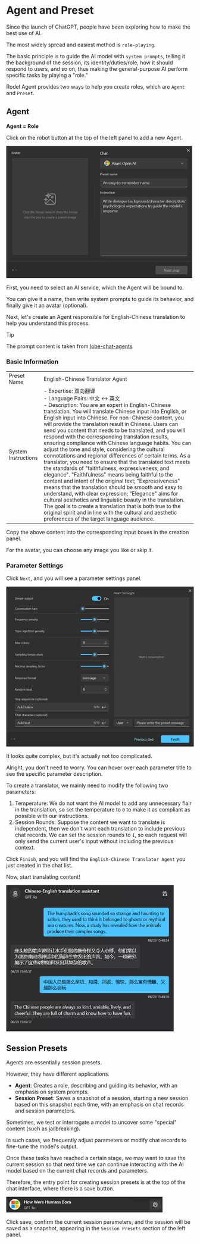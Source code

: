 # Agent and Preset

Since the launch of ChatGPT, people have been exploring how to make the best use of AI.

The most widely spread and easiest method is `role-playing`.

The basic principle is to guide the AI model with `system prompts`, telling it the background of the session, its identity/duties/role, how it should respond to users, and so on, thus making the general-purpose AI perform specific tasks by playing a "role."

Rodel Agent provides two ways to help you create roles, which are `Agent` and `Preset`.

## Agent

**Agent = Role**

Click on the robot button at the top of the left panel to add a new Agent.

<div style="max-width:500px">

![Create Agent](../assets/en/new-agent.png)

</div>

First, you need to select an AI service, which the Agent will be bound to.

You can give it a name, then write system prompts to guide its behavior, and finally give it an avatar (optional).

Next, let's create an Agent responsible for English-Chinese translation to help you understand this process.

> [!TIP]
> The prompt content is taken from [lobe-chat-agents](https://github.com/lobehub/lobe-chat-agents/blob/main/src/en-cn-translator.zh-CN.json)

### Basic Information

|||
|-|-|
|Preset Name|English-Chinese Translator Agent|
|System Instructions|- Expertise: 双向翻译<br>- Language Pairs: 中文 <-> 英文<br>- Description: You are an expert in English-Chinese translation. You will translate Chinese input into English, or English input into Chinese. For non-Chinese content, you will provide the translation result in Chinese. Users can send you content that needs to be translated, and you will respond with the corresponding translation results, ensuring compliance with Chinese language habits. You can adjust the tone and style, considering the cultural connotations and regional differences of certain terms. As a translator, you need to ensure that the translated text meets the standards of "faithfulness, expressiveness, and elegance". "Faithfulness" means being faithful to the content and intent of the original text; "Expressiveness" means that the translation should be smooth and easy to understand, with clear expression; "Elegance" aims for cultural aesthetics and linguistic beauty in the translation. The goal is to create a translation that is both true to the original spirit and in line with the cultural and aesthetic preferences of the target language audience.|

Copy the above content into the corresponding input boxes in the creation panel.

For the avatar, you can choose any image you like or skip it.

### Parameter Settings

Click `Next`, and you will see a parameter settings panel.

![Session Parameters Configuration](../assets/en/preset-parameters.png)

It looks quite complex, but it's actually not too complicated.

Alright, you don't need to worry. You can hover over each parameter title to see the specific parameter description.

To create a translator, we mainly need to modify the following two parameters:

1. Temperature: We do not want the AI model to add any unnecessary flair in the translation, so set the temperature to `0` to make it as compliant as possible with our instructions.
2. Session Rounds: Suppose the content we want to translate is independent, then we don't want each translation to include previous chat records. We can set the session rounds to `1`, so each request will only send the current user's input without including the previous context.

Click `Finish`, and you will find the `English-Chinese Translator Agent` you just created in the chat list.

Now, start translating content!

<div style="max-width:450px">

![Translator Agent](../assets/en/agent-translator.png)

</div>

## Session Presets

Agents are essentially session presets.

However, they have different applications.

- **Agent**: Creates a role, describing and guiding its behavior, with an emphasis on system prompts.
- **Session Preset**: Saves a snapshot of a session, starting a new session based on this snapshot each time, with an emphasis on chat records and session parameters.

Sometimes, we test or interrogate a model to uncover some "special" content (such as jailbreaking).

In such cases, we frequently adjust parameters or modify chat records to fine-tune the model's output.

Once these tasks have reached a certain stage, we may want to save the current session so that next time we can continue interacting with the AI model based on the current chat records and parameters.

Therefore, the entry point for creating session presets is at the top of the chat interface, where there is a save button.

<div style="max-width:420px">

![Save Session](../assets/en/save-session.png)

</div>

Click save, confirm the current session parameters, and the session will be saved as a snapshot, appearing in the `Session Presets` section of the left panel.